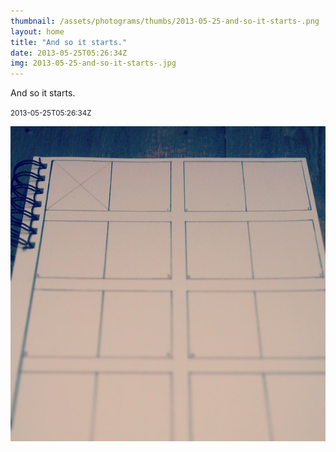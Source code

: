 ```yaml
---
thumbnail: /assets/photograms/thumbs/2013-05-25-and-so-it-starts-.png
layout: home
title: "And so it starts."
date: 2013-05-25T05:26:34Z
img: 2013-05-25-and-so-it-starts-.jpg
---
```


And so it starts.

<small>2013-05-25T05:26:34Z</small>

![And so it starts.](/assets/photograms/original/2013-05-25-and-so-it-starts-.jpg)
